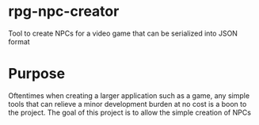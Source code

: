 # rpg-npc-creator
Tool to create NPCs for a video game that can be serialized into JSON format

# Purpose
Oftentimes when creating a larger application such as a game, any simple tools that can relieve a minor development burden at no cost is a boon to the project.
The goal of this project is to allow the simple creation of NPCs
